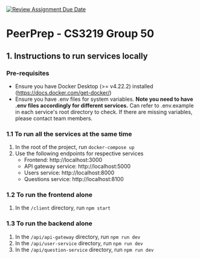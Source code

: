 [![Review Assignment Due Date](https://classroom.github.com/assets/deadline-readme-button-24ddc0f5d75046c5622901739e7c5dd533143b0c8e959d652212380cedb1ea36.svg)](https://classroom.github.com/a/6BOvYMwN)

# PeerPrep - CS3219 Group 50

## 1. Instructions to run services locally

### Pre-requisites

- Ensure you have Docker Desktop (>= v4.22.2) installed (https://docs.docker.com/get-docker/)
- Ensure you have .env files for system variables. **Note you need to have .env files accordingly for different services.** Can refer to .env.example in each service's root directory to check. If there are missing variables, please contact team members.

### 1.1 To run all the services at the same time

1. In the root of the project, run `docker-compose up`
2. Use the following endpoints for respective services
   - Frontend: http://localhost:3000
   - API gateway service: http://localhost:5000
   - Users service: http://localhost:8000
   - Questions service: http://localhost:8100

### 1.2 To run the frontend alone

1. In the `/client` directory, run `npm start`

### 1.3 To run the backend alone

1. In the `/api/api-gateway` directory, run `npm run dev`
2. In the `/api/user-service` directory, run `npm run dev`
3. In the `/api/question-service` directory, run `npm run dev`